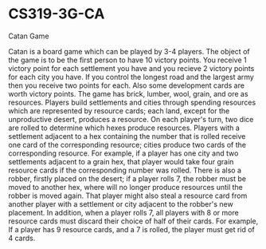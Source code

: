 # CS319-3G-CA
Catan Game

Catan is a board game which can be played by 3-4 players. The object of the game is to be the first person to have 10 victory points. 
You receive 1 victory point for each settlement you have and you recieve 2 victory points for each city you have. If you control the longest road and the largest army then you receive two points for each. Also some development cards are worth victory points. The game has brick, lumber, wool, grain, and ore as resources. Players build settlements and cities through spending resources which are represented by resource cards; each land, except for the unproductive desert, produces a resource. On each player's turn, two dice are rolled to determine which hexes produce resources. Players with a settlement adjacent to a hex containing the number that is rolled receive one card of the corresponding resource; cities produce two cards of the corresponding resource. For example, if a player has one city and two settlements adjacent to a grain hex, that player would take four grain resource cards if the corresponding number was rolled. There is also a robber, firstly placed on the desert; if a player rolls 7, the robber must be moved to another hex, where will no longer produce resources until the robber is moved again. That player might also steal a resource card from another player with a settlement or city adjacent to the robber's new placement. In addition, when a player rolls 7, all players with 8 or more resource cards must discard their choice of half of their cards. For example, If a player has 9 resource cards, and a 7 is rolled, the player must get rid of 4 cards.
